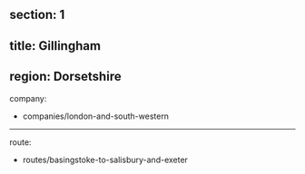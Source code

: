 ﻿section: 1
----
title: Gillingham
----
region: Dorsetshire
----
company:
- companies/london-and-south-western
----
route:
- routes/basingstoke-to-salisbury-and-exeter
